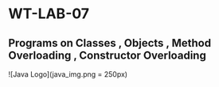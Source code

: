# WT-LAB-07
## Programs on Classes , Objects , Method Overloading , Constructor Overloading  
![Java Logo](java_img.png = 250px)
